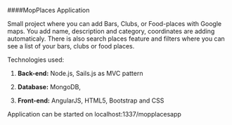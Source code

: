 ####MopPlaces Application

Small project where you can add Bars, Clubs, or Food-places with Google maps. You add name, description and category, coordinates are adding automaticaly. There is also search places feature and filters where you can see a list of your bars, clubs or food places.

Technologies used:

 1. **Back-end:** Node.js, Sails.js as MVC pattern

 2. **Database:** MongoDB,

 3. **Front-end:** AngularJS, HTML5, Bootstrap and CSS

Application can be started on localhost:1337/mopplacesapp
